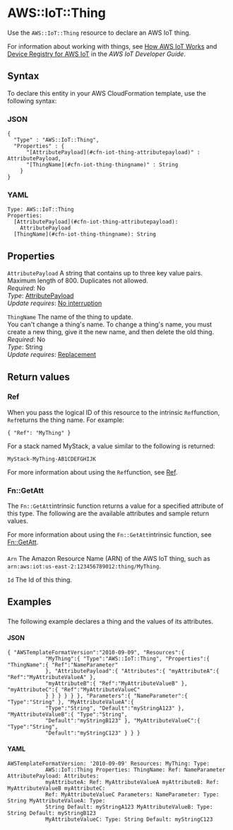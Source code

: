 # AWS::IoT::Thing<a name="aws-resource-iot-thing"></a>

Use the `AWS::IoT::Thing` resource to declare an AWS IoT thing\.

For information about working with things, see [How AWS IoT Works](https://docs.aws.amazon.com/iot/latest/developerguide/aws-iot-how-it-works.html) and [Device Registry for AWS IoT](https://docs.aws.amazon.com/iot/latest/developerguide/thing-registry.html) in the *AWS IoT Developer Guide*\.

## Syntax<a name="aws-resource-iot-thing-syntax"></a>

To declare this entity in your AWS CloudFormation template, use the following syntax:

### JSON<a name="aws-resource-iot-thing-syntax.json"></a>

```
{
  "Type" : "AWS::IoT::Thing",
  "Properties" : {
      "[AttributePayload](#cfn-iot-thing-attributepayload)" : AttributePayload,
      "[ThingName](#cfn-iot-thing-thingname)" : String
    }
}
```

### YAML<a name="aws-resource-iot-thing-syntax.yaml"></a>

```
Type: AWS::IoT::Thing
Properties: 
  [AttributePayload](#cfn-iot-thing-attributepayload): 
    AttributePayload
  [ThingName](#cfn-iot-thing-thingname): String
```

## Properties<a name="aws-resource-iot-thing-properties"></a>

`AttributePayload`  <a name="cfn-iot-thing-attributepayload"></a>
A string that contains up to three key value pairs\. Maximum length of 800\. Duplicates not allowed\.  
*Required*: No  
*Type*: [AttributePayload](aws-properties-iot-thing-attributepayload.md)  
*Update requires*: [No interruption](https://docs.aws.amazon.com/AWSCloudFormation/latest/UserGuide/using-cfn-updating-stacks-update-behaviors.html#update-no-interrupt)

`ThingName`  <a name="cfn-iot-thing-thingname"></a>
The name of the thing to update\.  
You can't change a thing's name\. To change a thing's name, you must create a new thing, give it the new name, and then delete the old thing\.  
*Required*: No  
*Type*: String  
*Update requires*: [Replacement](https://docs.aws.amazon.com/AWSCloudFormation/latest/UserGuide/using-cfn-updating-stacks-update-behaviors.html#update-replacement)

## Return values<a name="aws-resource-iot-thing-return-values"></a>

### Ref<a name="aws-resource-iot-thing-return-values-ref"></a>

 When you pass the logical ID of this resource to the intrinsic `Ref`function, `Ref`returns the thing name\. For example:

 `{ "Ref": "MyThing" }` 

For a stack named MyStack, a value similar to the following is returned:

 `MyStack-MyThing-AB1CDEFGHIJK` 

For more information about using the `Ref`function, see [Ref](https://docs.aws.amazon.com/AWSCloudFormation/latest/UserGuide/intrinsic-function-reference-ref.html)\.

### Fn::GetAtt<a name="aws-resource-iot-thing-return-values-fn--getatt"></a>

The `Fn::GetAtt`intrinsic function returns a value for a specified attribute of this type\. The following are the available attributes and sample return values\.

For more information about using the `Fn::GetAtt`intrinsic function, see [Fn::GetAtt](https://docs.aws.amazon.com/AWSCloudFormation/latest/UserGuide/intrinsic-function-reference-getatt.html)\.

#### <a name="aws-resource-iot-thing-return-values-fn--getatt-fn--getatt"></a>

`Arn`  <a name="Arn-fn::getatt"></a>
The Amazon Resource Name \(ARN\) of the AWS IoT thing, such as `arn:aws:iot:us-east-2:123456789012:thing/MyThing`\.

`Id`  <a name="Id-fn::getatt"></a>
The Id of this thing\.

## Examples<a name="aws-resource-iot-thing--examples"></a>

### <a name="aws-resource-iot-thing--examples--"></a>

The following example declares a thing and the values of its attributes\.

#### JSON<a name="aws-resource-iot-thing--examples----json"></a>

```
{ "AWSTemplateFormatVersion":"2010-09-09", "Resources":{
            "MyThing":{ "Type":"AWS::IoT::Thing", "Properties":{ "ThingName":{ "Ref":"NameParameter"
            }, "AttributePayload":{ "Attributes":{ "myAttributeA":{ "Ref":"MyAttributeValueA" },
            "myAttributeB":{ "Ref":"MyAttributeValueB" }, "myAttributeC":{ "Ref":"MyAttributeValueC"
            } } } } } }, "Parameters":{ "NameParameter":{ "Type":"String" }, "MyAttributeValueA":{
            "Type":"String", "Default":"myStringA123" }, "MyAttributeValueB":{ "Type":"String",
            "Default":"myStringB123" }, "MyAttributeValueC":{ "Type":"String",
            "Default":"myStringC123" } } }
```

#### YAML<a name="aws-resource-iot-thing--examples----yaml"></a>

```
AWSTemplateFormatVersion: '2010-09-09' Resources: MyThing: Type:
            AWS::IoT::Thing Properties: ThingName: Ref: NameParameter AttributePayload: Attributes:
            myAttributeA: Ref: MyAttributeValueA myAttributeB: Ref: MyAttributeValueB myAttributeC:
            Ref: MyAttributeValueC Parameters: NameParameter: Type: String MyAttributeValueA: Type:
            String Default: myStringA123 MyAttributeValueB: Type: String Default: myStringB123
            MyAttributeValueC: Type: String Default: myStringC123
```